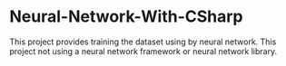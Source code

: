 # Neural-Network-With-CSharp
This project provides training the dataset using by neural network. This project not using a neural network framework or neural network library. 

